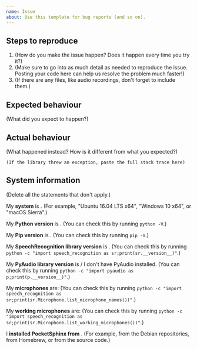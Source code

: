 ```yaml
---
name: Issue
about: Use this template for bug reports (and so on).
---
```


Steps to reproduce
------------------

1. (How do you make the issue happen? Does it happen every time you try it?)
2. (Make sure to go into as much detail as needed to reproduce the issue. Posting your code here can help us resolve the problem much faster!)
3. (If there are any files, like audio recordings, don't forget to include them.)

Expected behaviour
------------------

(What did you expect to happen?)

Actual behaviour
----------------

(What happened instead? How is it different from what you expected?)

```
(If the library threw an exception, paste the full stack trace here)
```

System information
------------------

(Delete all the statements that don't apply.)

My **system** is <INSERT SYSTEM HERE>. (For example, "Ubuntu 16.04 LTS x64", "Windows 10 x64", or "macOS Sierra".)

My **Python version** is <INSERT VERSION HERE>. (You can check this by running `python -V`.)

My **Pip version** is <INSERT VERSION HERE>. (You can check this by running `pip -V`.)

My **SpeechRecognition library version** is <INSERT VERSION HERE>. (You can check this by running `python -c "import speech_recognition as sr;print(sr.__version__)"`.)

My **PyAudio library version** is <INSERT VERSION HERE> / I don't have PyAudio installed. (You can check this by running `python -c "import pyaudio as p;print(p.__version__)"`.)

My **microphones** are: (You can check this by running `python -c "import speech_recognition as sr;print(sr.Microphone.list_microphone_names())"`.)

My **working microphones** are: (You can check this by running `python -c "import speech_recognition as sr;print(sr.Microphone.list_working_microphones())"`.)

I **installed PocketSphinx from** <INSERT SOURCE HERE>. (For example, from the Debian repositories, from Homebrew, or from the source code.)
